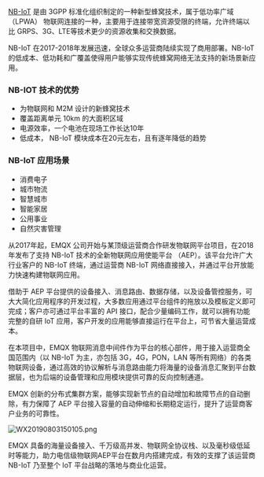 [NB-IoT](https://www.emqx.com/zh/blog/emqx-nb-iot-access-solution) 是由 3GPP 标准化组织制定的一种新型蜂窝技术，属于低功率广域 （LPWA） 物联网连接的一种，主要用于连接带宽资源受限的终端，允许终端以比 GRPS、3G、LTE等技术更少的资源收集和交换数据。

NB-IoT 在2017-2018年发展迅速，全球众多运营商陆续实现了商用部署。NB-IoT 的低成本、低功耗和广覆盖使得用户能够实现传统蜂窝网络无法支持的新场景新应用。

### NB-IOT 技术的优势

- 为物联网和 M2M 设计的新蜂窝技术
- 覆盖距离单元 10km 的大面积区域
- 电源效率，一个电池在现场工作长达10年
- 低成本， NB-IoT 模块成本在20元左右，且有逐年降低的趋势

### NB-IoT 应用场景

- 消费电子
- 城市物流
- 智慧城市
- 智能家居
- 公用事业
- 自然灾害管理

从2017年起，EMQX 公司开始与某顶级运营商合作研发物联网平台项目，在2018年发布了支持 NB-IoT 技术的全新物联网应用使能平台 （AEP）。该平台允许广大行业客户的 NB-IoT 终端，通过运营商 NB-IoT 网络直接接入，并通过平台开放能力快速构建物联网应用。 



借助于 AEP 平台提供的设备接入、消息路由、数据存储，以及设备管控服务，可大大简化应用程序的开发过程，大多数应用通过平台组件的拖放以及模板定义即可完成；客户亦可通过平台丰富的 API 接口，配合少量编码工作，就可以拥有功能完整的自研 IoT 应用，客户开发的应用能够直接运行在平台上，可节省大量运营成本。

 

在本项目中，EMQX 物联网消息中间件作为平台的核心部件，用于接入运营商全国范围内（以 NB-IoT 为主，亦包括 3G，4G，PON，LAN 等所有网络）的各类物联网设备，通过高效的协议解析与消息路由能力将海量的设备消息汇聚到平台数据层，也为后端的设备管理和应用模块提供可靠的反向控制通道。

 

EMQX 创新的分布式集群方案，能够实现新节点的自动增加和故障节点的自动删除，有力保障了 AEP 平台接入容量的自动伸缩和长期稳定运行，提升了运营商客户业务的可靠性。

![WX20190803150105.png](https://static.emqx.net/images/a66989f3d63cd894d937c590e545c62c.png)

EMQX 具备的海量设备接入、千万级高并发、物联网全协议栈、以及毫秒级低延时等能力，助力电信级物联网AEP平台在数月内搭建完成，有效的支撑了该运营商 NB-IoT 乃至整个 IoT 平台战略的落地与商业化运营。
